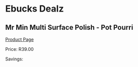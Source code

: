 
# Ebucks Dealz
## Mr Min Multi Surface Polish - Pot Pourri
[Product Page](https://www.ebucks.com/web/shop/productSelected.do?prodId=380897317&catId=1158500262)

Price: R39.00

Savings: 


	